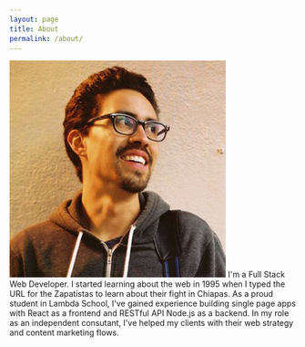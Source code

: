 ```yaml
---
layout: page
title: About
permalink: /about/
---
```

![Roberto Delgado Profile Picture](/img/rd_profile.png)
I'm a Full Stack Web Developer. I started learning about the web in 1995 when I typed the URL for the Zapatistas to learn about their fight in Chiapas. As a proud student in Lambda School, I've gained experience building single page apps with React as a frontend and RESTful API Node.js as a backend. In my role as an independent consutant, I've helped my clients with their web strategy and content marketing flows. 
